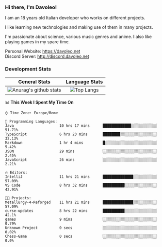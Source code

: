 ### Hi there, I'm Davoleo!

I am an 18 years old Italian developer who works on different projects.

I like learning new technologies and making use of them in many projects.

I'm passionate about science, various music genres and anime.
I also like playing games in my spare time.

Personal Website: https://davoleo.net <br>
Discord Server: http://discord.davoleo.net

### Development Stats

General Stats             |  Language Stats
:-------------------------:|:-------------------------:
![Anurag's github stats](https://github-readme-stats.vercel.app/api?username=Davoleo&count_private=true&show_icons=true&theme=tokyonight)  |  ![Top Langs](https://github-readme-stats.vercel.app/api/top-langs/?username=Davoleo&theme=tokyonight&layout=compact)



<!--START_SECTION:waka-->
📊 **This Week I Spent My Time On** 

```text
⌚︎ Time Zone: Europe/Rome

💬 Programming Languages: 
Java                     10 hrs 17 mins      █████████████░░░░░░░░░░░░   51.71% 
TypeScript               6 hrs 23 mins       ████████░░░░░░░░░░░░░░░░░   32.13% 
Markdown                 1 hr 4 mins         █░░░░░░░░░░░░░░░░░░░░░░░░   5.42% 
JSON                     29 mins             ░░░░░░░░░░░░░░░░░░░░░░░░░   2.45% 
JavaScript               26 mins             ░░░░░░░░░░░░░░░░░░░░░░░░░   2.21%

🔥 Editors: 
IntelliJ                 11 hrs 21 mins      ██████████████░░░░░░░░░░░   57.09% 
VS Code                  8 hrs 32 mins       ██████████░░░░░░░░░░░░░░░   42.91%

🐱‍💻 Projects: 
Metallurgy-4-Reforged    11 hrs 21 mins      ██████████████░░░░░░░░░░░   57.09% 
curse-updates            8 hrs 22 mins       ██████████░░░░░░░░░░░░░░░   42.1% 
games                    9 mins              ░░░░░░░░░░░░░░░░░░░░░░░░░   0.79% 
Unknown Project          0 secs              ░░░░░░░░░░░░░░░░░░░░░░░░░   0.02% 
Chess-Game               0 secs              ░░░░░░░░░░░░░░░░░░░░░░░░░   0.0%

```


<!--END_SECTION:waka-->

<!--
**Davoleo/Davoleo** is a ✨ _special_ ✨ repository because its `README.md` (this file) appears on your GitHub profile.

https://gist.github.com/Davoleo/43516c64c8169e24dc2571c34713863b

Here are some ideas to get you started:

- 🔭 I’m currently working on ...
- 🌱 I’m currently learning ...
- 👯 I’m looking to collaborate on ...
- 🤔 I’m looking for help with ...
- 💬 Ask me about ...
- 📫 How to reach me: ...
- 😄 Pronouns: ...
- ⚡ Fun fact: ...
-->
